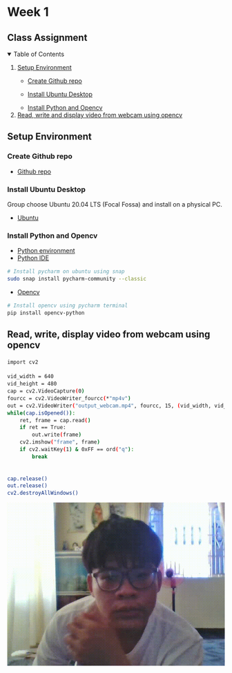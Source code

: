 # Week 1
## Class Assignment


<details open="open">
  <summary>Table of Contents</summary>
  <ol>
    <li><a href="#Setup Environment">Setup Environment</a></li>
        <ul>
            <li><a href="#Create Github repo">Create Github repo</a></li>
        </ul>
        <ul>
            <li><a href="#Install Ubuntu Desktop">Install Ubuntu Desktop</a></li>
        </ul>
        <ul>
            <li><a href="#Install Python and Opencv">Install Python and Opencv</a></li>
        </ul>
    <li><a href="#Read, write and display video from webcam using opencv">Read, write and display video from webcam using opencv</a></li>
  </ol>
</details>


## Setup Environment
### Create Github repo

* [Github repo](https://github.com/tienbao08/LMAOFPGA)

### Install Ubuntu Desktop

Group choose Ubuntu 20.04 LTS (Focal Fossa) and install on a physical PC.
* [Ubuntu](https://ubuntu.com/download/desktop)

### Install Python and Opencv

* [Python environment](https://www.python.org/downloads/)
* [Python IDE](https://www.jetbrains.com/pycharm/download/#section=linux)

```sh
# Install pycharm on ubuntu using snap
sudo snap install pycharm-community --classic
```
* [Opencv](https://pypi.org/project/opencv-python/)
```sh
# Install opencv using pycharm terminal
pip install opencv-python
```


## Read, write, display video from webcam using opencv
```sh
import cv2

vid_width = 640
vid_height = 480
cap = cv2.VideoCapture(0)
fourcc = cv2.VideoWriter_fourcc(*"mp4v")
out = cv2.VideoWriter("output_webcam.mp4", fourcc, 15, (vid_width, vid_height))
while(cap.isOpened()):
    ret, frame = cap.read()
    if ret == True:
        out.write(frame)
    cv2.imshow("frame", frame)
    if cv2.waitKey(1) & 0xFF == ord("q"):
        break


cap.release()
out.release()
cv2.destroyAllWindows()
```

![Result](output_webcam.gif)





